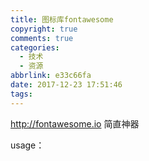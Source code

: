 ```yaml
---
title: 图标库fontawesome
copyright: true
comments: true
categories:
  - 技术
  - 资源
abbrlink: e33c66fa
date: 2017-12-23 17:51:46
tags:
---
```

http://fontawesome.io
简直神器

usage：